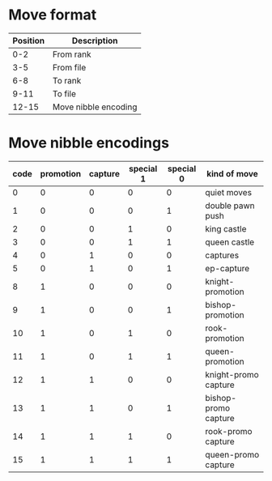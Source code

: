 # Move format

| Position | Description          |
|----------|----------------------|
| 0-2      | From rank            |
| 3-5      | From file            |
| 6-8      | To rank              |
| 9-11     | To file              |
| 12-15    | Move nibble encoding |

# Move nibble encodings

| code | promotion | capture | special 1 | special 0 | kind of move         |
|------|-----------|---------|-----------|-----------|----------------------|
| 0    | 0         | 0       | 0         | 0         | quiet moves          |
| 1    | 0         | 0       | 0         | 1         | double pawn push     |
| 2    | 0         | 0       | 1         | 0         | king castle          |
| 3    | 0         | 0       | 1         | 1         | queen castle         |
| 4    | 0         | 1       | 0         | 0         | captures             |
| 5    | 0         | 1       | 0         | 1         | ep-capture           |
| 8    | 1         | 0       | 0         | 0         | knight-promotion     |
| 9    | 1         | 0       | 0         | 1         | bishop-promotion     |
| 10   | 1         | 0       | 1         | 0         | rook-promotion       |
| 11   | 1         | 0       | 1         | 1         | queen-promotion      |
| 12   | 1         | 1       | 0         | 0         | knight-promo capture |
| 13   | 1         | 1       | 0         | 1         | bishop-promo capture |
| 14   | 1         | 1       | 1         | 0         | rook-promo capture   |
| 15   | 1         | 1       | 1         | 1         | queen-promo capture  |
